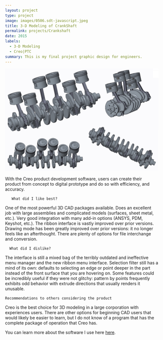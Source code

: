 ```yaml
---
layout: project
type: project
image: images/0506.sdt-javascript.jpeg
title: 3-D Modeling of CrankShaft
permalink: projects/Crankshaft
date: 2015
labels:
  - 3-D Modeling
  - Creo|PTC
summary: This is my final project graphic design for engineers.
---
```


<div class="ui medium center rounded images">
  <img class="ui image" src="../images/Lam_0867043_FinalProject.jpg">
</div>

 With the Creo product development software, users can create their product from concept to digital prototype and do so with efficiency, and accuracy. 
       
       What did I like best?

One of the most powerful 3D CAD packages available. Does an excellent job with large assemblies and complicated models (surfaces, sheet metal, etc.). Very good integration with many add-in options (ANSYS, PDM, Keyshot, etc.). The ribbon interface is vastly improved over prior versions. Drawing mode has been greatly improved over prior versions: it no longer feels like an afterthought. There are plenty of options for file interchange and conversion.

      What did I dislike?

The interface is still a mixed bag of the terribly outdated and ineffective menu manager and the new ribbon menu interface. Selection filter still has a mind of its own: defaults to selecting an edge or point deeper in the part instead of the front surface that you are hovering on. Some features could be incredibly useful if they were not glitchy: pattern by points frequently exhibits odd behavior with extrude directions that usually renders it unusable.

    Recommendations to others considering the product

Creo is the best choice for 3D modeling in a large corporation with experiences users. There are other options for beginning CAD users that would likely be easier to learn, but I do not know of a program that has the complete package of operation that Creo has.

You can learn more about the software I use here [here](http://www.ptc.com/cad/creo).



